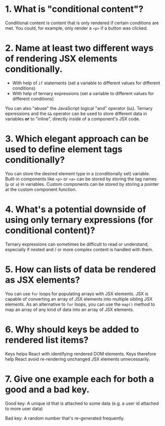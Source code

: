 # 1. What is "conditional content"?

Conditional content is content that is only rendered if certain conditions are met. You could, for example, only render a `<p>` if a button was clicked.

# 2. Name at least two different ways of rendering JSX elements conditionally.

- With help of `if` statements (set a variable to different values for different conditions)
- With help of ternary expressions (set a variable to different values for different conditions)

You can also "abuse" the JavaScript logical "and" operator (`&&`). Ternary epxressions and the `&&` operator can be used to store different data in variables **or** to "inline", directly inside of a component's JSX code.

# 3. Which elegant approach can be used to define element tags conditionally?

You can store the desired element type in a (conditionally set) variable. Built-in components like `<p>` or `<a>` can be stored by storing the tag names (`p` or `a`) in variables. Custom components can be stored by storing a pointer at the custom component function.

# 4. What's a potential downside of using only ternary expressions (for conditional content)?

Ternary expressions can sometimes be difficult to read or understand, especially if nested and / or more complex content is handled with them.

# 5. How can lists of data be rendered as JSX elements?

You can use `for` loops for populating arrays with JSX elements. JSX is capable of converting an array of JSX elements into multiple sibling JSX elements.
As an alternative to `for` loops, you can use the `map()` method to map an array of any kind of data into an array of JSX elements.

# 6. Why should keys be added to rendered list items?

Keys helps React with identifying rendered DOM elements. Keys therefore help React avoid re-rendering unchanged JSX elements unnecessarily.

# 7. Give one example each for both a good and a bad key.

Good key: A unique id that is attached to some data (e.g. a user id attached to more user data)

Bad key: A random number that's re-generated frequently.